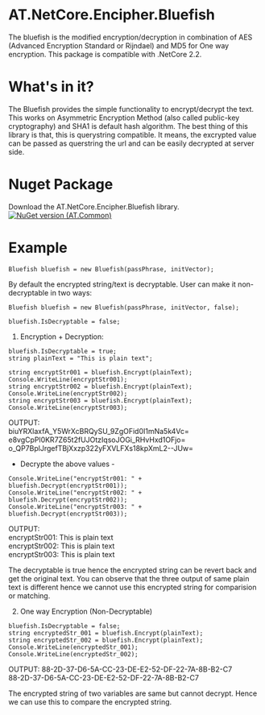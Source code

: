 # AT.NetCore.Encipher.Bluefish
The bluefish is the modified encryption/decryption in combination of AES (Advanced Encryption Standard or Rijndael) and MD5 for One way encryption.
This package is compatible with .NetCore 2.2.

# What's in it?
The Bluefish provides the simple functionality to encrypt/decrypt the text. This works on Asymmetric Encryption Method (also called public-key cryptography) and SHA1 is default hash algorithm.
The best thing of this library is that, this is querystring compatible. It means, the excrypted value can be passed as querstring the url and can be easily decrypted at server side.

# Nuget Package
Download the AT.NetCore.Encipher.Bluefish library. 
[![NuGet version (AT.Common)](https://img.shields.io/nuget/v/AT.Common.svg?style=flat-square)](https://www.nuget.org/packages/AT.Common/)

# Example
``` dotnet
Bluefish bluefish = new Bluefish(passPhrase, initVector);
```
By default the encrypted string/text is decryptable. User can make it non-decryptable in two ways:
```
Bluefish bluefish = new Bluefish(passPhrase, initVector, false);
```
```
bluefish.IsDecryptable = false;
```

1. Encryption + Decryption: 
```
bluefish.IsDecryptable = true;
string plainText = "This is plain text";

string encryptStr001 = bluefish.Encrypt(plainText);
Console.WriteLine(encryptStr001);
string encryptStr002 = bluefish.Encrypt(plainText);
Console.WriteLine(encryptStr002);
string encryptStr003 = bluefish.Encrypt(plainText);
Console.WriteLine(encryptStr003);
```
OUTPUT:<br/>
biuYRXlaxfA_Y5WrXcBRQySU_9ZgOFid0I1mNa5k4Vc=
e8vgCpPl0KR7Z65t2fUJOtzIqsoJOGi_RHvHxd1OFjo=
o_QP7BplJrgefTBjXxzp322yFXVLFXs18kpXmL2--JUw=

- Decrypte the above values -
```
Console.WriteLine("encryptStr001: " + bluefish.Decrypt(encryptStr001));
Console.WriteLine("encryptStr002: " + bluefish.Decrypt(encryptStr002));
Console.WriteLine("encryptStr003: " + bluefish.Decrypt(encryptStr003));
```
OUTPUT:<br/>
encryptStr001: This is plain text<br/>
encryptStr002: This is plain text<br/>
encryptStr003: This is plain text<br/>

The decryptable is true hence the encrypted string can be revert back and get the original text. You can observe that the three output of same plain text is different hence we cannot use this encrypted string for comparision or matching.

2. One way Encryption (Non-Decryptable)
```
bluefish.IsDecryptable = false;
string encryptedStr_001 = bluefish.Encrypt(plainText);
string encryptedStr_002 = bluefish.Encrypt(plainText);
Console.WriteLine(encryptedStr_001);
Console.WriteLine(encryptedStr_002);
```
OUTPUT:
88-2D-37-D6-5A-CC-23-DE-E2-52-DF-22-7A-8B-B2-C7<br/>
88-2D-37-D6-5A-CC-23-DE-E2-52-DF-22-7A-8B-B2-C7<br/>

The encrypted string of two variables are same but cannot decrypt. Hence we can use this to compare the encrypted string.

